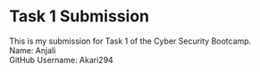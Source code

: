 # Task 1 Submission

This is my submission for Task 1 of the Cyber Security Bootcamp.  
Name: Anjali  
GitHub Username: Akari294
